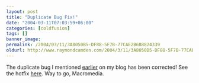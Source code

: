 ```yaml
---
layout: post
title: "Duplicate Bug Fix!"
date: "2004-03-11T07:03:59+06:00"
categories: [coldfusion]
tags: []
banner_image: 
permalink: /2004/03/11/3A8050B5-DF88-5F7B-77CAE2B688824339
oldurl: http://www.raymondcamden.com/2004/3/11/3A8050B5-DF88-5F7B-77CAE2B688824339
---
```


The duplicate bug I mentioned <a href="http://www.camdenfamily.com/morpheus/blog/index.cfm?mode=entry&entry=C95C4D99-B207-4561-FCB986C13DA9225F">earlier</a> on my blog has been corrected! See the hotfix <a href="http://www.macromedia.com/support/coldfusion/ts/documents/duplicate_hotfix.htm">here</a>. Way to go, Macromedia.
